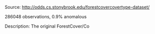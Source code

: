 Source: http://odds.cs.stonybrook.edu/forestcovercovertype-dataset/

286048 observations, 0.9% anomalous

Description:
The original ForestCover/Co